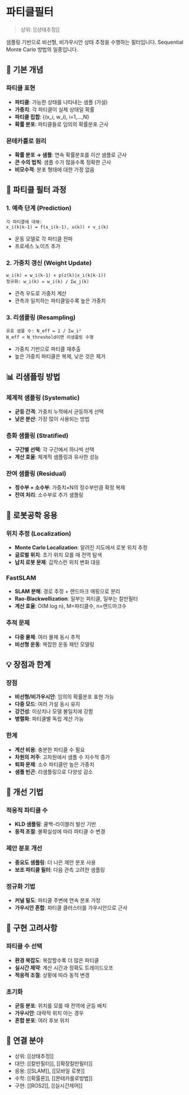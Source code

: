 # 파티클필터

> 상위: [[상태추정]]

샘플링 기반으로 비선형, 비가우시안 상태 추정을 수행하는 필터입니다. Sequential Monte Carlo 방법의 일종입니다.

## 🎯 기본 개념

### 파티클 표현
- **파티클**: 가능한 상태를 나타내는 샘플 (가설)
- **가중치**: 각 파티클이 실제 상태일 확률
- **파티클 집합**: {(x_i, w_i), i=1,...,N}
- **확률 분포**: 파티클들로 임의의 확률분포 근사

### 몬테카를로 원리
- **확률 분포 → 샘플**: 연속 확률분포를 이산 샘플로 근사
- **큰 수의 법칙**: 샘플 수가 많을수록 정확한 근사
- **비모수적**: 분포 형태에 대한 가정 없음

## 🔄 파티클 필터 과정

### 1. 예측 단계 (Prediction)
```
각 파티클에 대해:
x_i(k|k-1) = f(x_i(k-1), u(k)) + v_i(k)
```
- 운동 모델로 각 파티클 전파
- 프로세스 노이즈 추가

### 2. 가중치 갱신 (Weight Update)
```
w_i(k) = w_i(k-1) × p(z(k)|x_i(k|k-1))
정규화: w_i(k) = w_i(k) / Σw_j(k)
```
- 관측 우도로 가중치 계산
- 관측과 일치하는 파티클일수록 높은 가중치

### 3. 리샘플링 (Resampling)
```
유효 샘플 수: N_eff = 1 / Σw_i²
N_eff < N_threshold이면 리샘플링 수행
```
- 가중치 기반으로 파티클 재추출
- 높은 가중치 파티클은 복제, 낮은 것은 제거

## 📊 리샘플링 방법

### 체계적 샘플링 (Systematic)
- **균등 간격**: 가중치 누적에서 균등하게 선택
- **낮은 분산**: 가장 많이 사용되는 방법

### 층화 샘플링 (Stratified)
- **구간별 선택**: 각 구간에서 하나씩 선택
- **계산 효율**: 체계적 샘플링과 유사한 성능

### 잔여 샘플링 (Residual)
- **정수부 + 소수부**: 가중치×N의 정수부만큼 확정 복제
- **잔여 처리**: 소수부로 추가 샘플링

## 🤖 로봇공학 응용

### 위치 추정 (Localization)
- **Monte Carlo Localization**: 알려진 지도에서 로봇 위치 추정
- **글로벌 위치**: 초기 위치 모를 때 전역 탐색
- **납치 로봇 문제**: 갑작스런 위치 변화 대응

### FastSLAM
- **SLAM 분해**: 경로 추정 + 랜드마크 매핑으로 분리
- **Rao-Blackwellization**: 일부는 파티클, 일부는 칼만필터
- **계산 효율**: O(M log n), M=파티클수, n=랜드마크수

### 추적 문제
- **다중 물체**: 여러 물체 동시 추적
- **비선형 운동**: 복잡한 운동 패턴 모델링

## 💡 장점과 한계

### 장점
- **비선형/비가우시안**: 임의의 확률분포 표현 가능
- **다중 모드**: 여러 가설 동시 유지
- **강건성**: 이상치나 모델 불일치에 강함
- **병렬화**: 파티클별 독립 계산 가능

### 한계
- **계산 비용**: 충분한 파티클 수 필요
- **차원의 저주**: 고차원에서 샘플 수 지수적 증가
- **퇴화 문제**: 소수 파티클만 높은 가중치
- **샘플 빈곤**: 리샘플링으로 다양성 감소

## 🔧 개선 기법

### 적응적 파티클 수
- **KLD 샘플링**: 쿨백-라이블러 발산 기반
- **동적 조절**: 불확실성에 따라 파티클 수 변경

### 제안 분포 개선
- **중요도 샘플링**: 더 나은 제안 분포 사용
- **보조 파티클 필터**: 다음 관측 고려한 샘플링

### 정규화 기법
- **커널 밀도**: 파티클 주변에 연속 분포 가정
- **가우시안 혼합**: 파티클 클러스터를 가우시안으로 근사

## 🔗 구현 고려사항

### 파티클 수 선택
- **환경 복잡도**: 복잡할수록 더 많은 파티클
- **실시간 제약**: 계산 시간과 정확도 트레이드오프
- **적응적 조절**: 상황에 따라 동적 변경

### 초기화
- **균등 분포**: 위치를 모를 때 전역에 균등 배치
- **가우시안**: 대략적 위치 아는 경우
- **혼합 분포**: 여러 후보 위치

## 🔗 연결 분야
- 상위: [[상태추정]]
- 대안: [[칼만필터]], [[확장칼만필터]]
- 응용: [[SLAM]], [[모바일 로봇]]
- 수학: [[확률론]], [[몬테카를로방법]]
- 구현: [[ROS2]], [[실시간제어]]